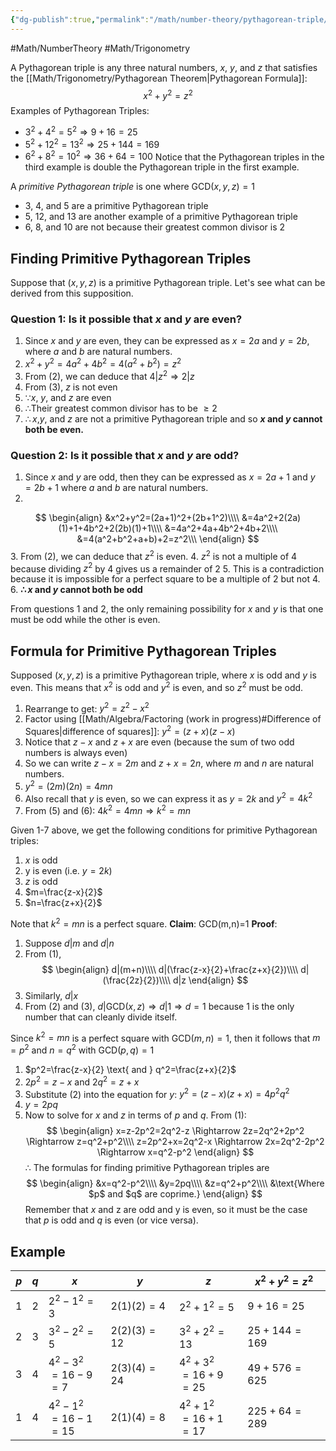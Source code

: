 ```yaml
---
{"dg-publish":true,"permalink":"/math/number-theory/pythagorean-triple/"}
---
```



#Math/NumberTheory 
#Math/Trigonometry 

A Pythagorean triple is any three natural numbers, $x$, $y$, and $z$ that satisfies the [[Math/Trigonometry/Pythagorean Theorem\|Pythagorean Formula]]:
$$
x^2+y^2=z^2
$$
Examples of Pythagorean Triples:
- $3^2+4^2=5^2\Rightarrow 9+16=25$
- $5^2+12^2=13^2\Rightarrow 25+144=169$
- $6^2+8^2=10^2\Rightarrow 36+64=100$
Notice that the Pythagorean triples in the third example is double the Pythagorean triple in the first example.

A *primitive Pythagorean triple* is one where $\text{GCD}(x,y,z)=1$
- 3, 4, and 5 are a primitive Pythagorean triple
- 5, 12, and 13 are another example of a primitive Pythagorean triple
- 6, 8, and 10 are not because their greatest common divisor is 2

## Finding Primitive Pythagorean Triples

Suppose that $(x,y,z)$ is a primitive Pythagorean triple. Let's see what can be derived from this supposition. 

### Question 1: Is it possible that $x$ and $y$ are even?

1. Since $x$ and $y$ are even, they can be expressed as $x=2a$ and $y=2b$, where $a$ and $b$ are natural numbers.
2. $x^2+y^2=4a^2+4b^2=4(a^2+b^2)=z^2$
3. From (2), we can deduce that $4|z^2 \Rightarrow 2|z$
4. From (3), $z$ is not even
5. $\because x$, $y$, and $z$ are even
6. $\therefore$Their greatest common divisor has to be $\geq2$
7. $\therefore x$,$y$, and $z$ are not a primitive Pythagorean triple and so **$x$ and $y$ cannot both be even.**

### Question 2: Is it possible that $x$ and $y$ are odd?

1. Since $x$ and $y$ are odd, then they can be expressed as $x=2a+1$ and $y=2b+1$ where $a$ and $b$ are natural numbers.
2. 
$$
\begin{align}
&x^2+y^2=(2a+1)^2+(2b+1^2)\\\\
&=4a^2+2(2a)(1)+1+4b^2+2(2b)(1)+1\\\\
&=4a^2+4a+4b^2+4b+2\\\\
&=4(a^2+b^2+a+b)+2=z^2\\\
\end{align}
$$
3. From (2), we can deduce that $z^2$ is even. 
4. $z^2$ is not a multiple of 4 because dividing $z^2$ by 4 gives us a remainder of 2
5. This is a contradiction because it is impossible for a perfect square to be a multiple of 2 but not 4.
6. **$\therefore x$ and $y$ cannot both be odd**

From questions 1 and 2, the only remaining possibility for $x$ and $y$ is that one must be odd while the other is even.

## Formula for Primitive Pythagorean Triples

Supposed $(x,y,z)$ is a primitive Pythagorean triple, where $x$ is odd and $y$ is even. This means that $x^2$ is odd and $y^2$ is even, and so $z^2$ must be odd.

1. Rearrange to get: $y^2=z^2-x^2$
2. Factor using [[Math/Algebra/Factoring (work in progress)#Difference of Squares\|difference of squares]]: $y^2=(z+x)(z-x)$
3. Notice that $z-x$ and $z+x$ are even (because the sum of two odd numbers is always even)
4. So we can write $z-x=2m$ and $z+x=2n$, where $m$ and $n$ are natural numbers.
5. $y^2=(2m)(2n)=4mn$
6. Also recall that $y$ is even, so we can express it as $y=2k$ and $y^2=4k^2$
7. From (5) and (6): $4k^2=4mn\Rightarrow k^2=mn$

Given 1-7 above, we get the following conditions for primitive Pythagorean triples:
1. $x$ is odd
2. y is even (i.e. $y=2k$)
3. $z$ is odd
4. $m=\frac{z-x}{2}$
5. $n=\frac{z+x}{2}$

Note that $k^2=mn$ is a perfect square.
**Claim**: GCD(m,n)=1
**Proof**:
1. Suppose $d|m$ and $d|n$
2. From (1), 
$$
\begin{align}
d|(m+n)\\\\
d|(\frac{z-x}{2}+\frac{z+x}{2})\\\\
d|(\frac{2z}{2})\\\\
d|z
\end{align}
$$
3. Similarly, $d|x$
4. From (2) and (3), $d|\text{GCD}(x,z)\Rightarrow d|1 \Rightarrow d=1$ because 1 is the only number that can cleanly divide itself.

Since $k^2=mn$ is a perfect square with GCD$(m,n)=1$, 
then it follows that $m=p^2$ and $n=q^2$ with GCD$(p,q)=1$

1. $p^2=\frac{z-x}{2} \text{ and } q^2=\frac{z+x}{2}$
2. $2p^2=z-x \text{ and } 2q^2=z+x$
3. Substitute (2) into the equation for $y$: $y^2=(z-x)(z+x)=4p^2q^2$
4. $y=2pq$
5. Now to solve for $x$ and $z$ in terms of $p$ and $q$. From (1):
$$
\begin{align}
x=z-2p^2=2q^2-z \Rightarrow 2z=2q^2+2p^2 \Rightarrow z=q^2+p^2\\\\
z=2p^2+x=2q^2-x \Rightarrow 2x=2q^2-2p^2 \Rightarrow x=q^2-p^2
\end{align}
$$
$\therefore$ The formulas for finding primitive Pythagorean triples are
$$
\begin{align}
&x=q^2-p^2\\\\
&y=2pq\\\\
&z=q^2+p^2\\\\
&\text{Where $p$ and $q$ are coprime.}
\end{align}
$$
Remember that $x$ and z are odd and y is even, so it must be the case that $p$ is odd and $q$ is even (or vice versa).
## Example 

| $p$ | $q$ | $x$                           | $y$          | $z$                           | $x^2+y^2=z^2$ |
| --- | --- | ----------------------------- | ------------ | ----------------------------- | ------------- |
| 1   | 2   | $2^2-1^2=3$                   | $2(1)(2)=4$  | $2^2+1^2=5$                   | $9+16=25$     |
| 2   | 3   | $3^2-2^2=5$                   | $2(2)(3)=12$ | $3^2+2^2=13$                  | $25+144=169$  |
| 3   | 4   | $4^2-3^2$<br>$=16-9$<br>$=7$  | $2(3)(4)=24$ | $4^2+3^2$<br>$=16+9$<br>$=25$ | $49+576=625$  |
| 1   | 4   | $4^2-1^2$<br>$=16-1$<br>$=15$ | $2(1)(4)=8$  | $4^2+1^2$<br>$=16+1$<br>$=17$ | $225+64=289$  |
